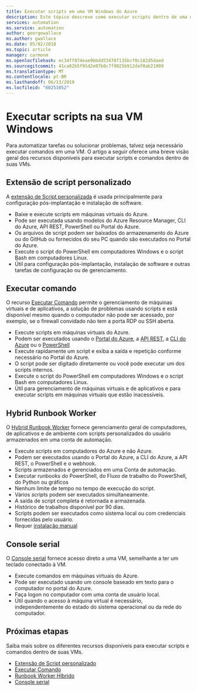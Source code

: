 ```yaml
---
title: Executar scripts em uma VM Windows do Azure
description: Este tópico descreve como executar scripts dentro de uma máquina virtual Windows
services: automation
ms.service: automation
author: georgewallace
ms.author: gwallace
ms.date: 05/02/2018
ms.topic: article
manager: carmonm
ms.openlocfilehash: ec34ff874eae9bbdd53470f135bcf0c182d5daed
ms.sourcegitcommit: 41ca82b5f95d2e07b0c7f9025b912daf0ab21909
ms.translationtype: MT
ms.contentlocale: pt-BR
ms.lasthandoff: 06/13/2019
ms.locfileid: "60251052"
---
```

# <a name="run-scripts-in-your-windows-vm"></a>Executar scripts na sua VM Windows

Para automatizar tarefas ou solucionar problemas, talvez seja necessário executar comandos em uma VM. O artigo a seguir oferece uma breve visão geral dos recursos disponíveis para executar scripts e comandos dentro de suas VMs.

## <a name="custom-script-extension"></a>Extensão de script personalizado

A [extensão de Script personalizada](../extensions/custom-script-windows.md) é usada principalmente para configuração pós-implantação e instalação de software.

* Baixe e execute scripts em máquinas virtuais do Azure.
* Pode ser executada usando modelos do Azure Resource Manager, CLI do Azure, API REST, PowerShell ou Portal do Azure.
* Os arquivos de script podem ser baixados do armazenamento do Azure ou do GitHub ou fornecidos do seu PC quando são executados no Portal do Azure.
* Execute o script do PowerShell em computadores Windows e o script Bash em computadores Linux.
* Útil para configuração pós-implantação, instalação de software e outras tarefas de configuração ou de gerenciamento.

## <a name="run-command"></a>Executar comando

O recurso [Executar Comando](run-command.md) permite o gerenciamento de máquinas virtuais e de aplicativos, a solução de problemas usando scripts e está disponível mesmo quando o computador não pode ser acessado, por exemplo, se o firewall convidado não tem a porta RDP ou SSH aberta.

* Execute scripts em máquinas virtuais do Azure.
* Podem ser executados usando o [Portal do Azure](run-command.md), a [API REST](/rest/api/compute/virtual%20machines%20run%20commands/runcommand), a [CLI do Azure](/cli/azure/vm/run-command?view=azure-cli-latest#az-vm-run-command-invoke) ou o [PowerShell](https://docs.microsoft.com/powershell/module/az.compute/invoke-azvmruncommand)
* Execute rapidamente um script e exiba a saída e repetição conforme necessário no Portal do Azure.
* O script pode ser digitado diretamente ou você pode executar um dos scripts internos.
* Execute o script do PowerShell em computadores Windows e o script Bash em computadores Linux.
* Útil para gerenciamento de máquinas virtuais e de aplicativos e para executar scripts em máquinas virtuais que estão inacessíveis.

## <a name="hybrid-runbook-worker"></a>Hybrid Runbook Worker

O [Hybrid Runbook Worker](../../automation/automation-hybrid-runbook-worker.md) fornece gerenciamento geral de computadores, de aplicativos e de ambiente com scripts personalizados do usuário armazenados em uma conta de automação.

* Execute scripts em computadores do Azure e não Azure.
* Podem ser executados usando o Portal do Azure, a CLI do Azure, a API REST, o PowerShell e o webhook.
* Scripts armazenados e gerenciados em uma Conta de automação.
* Executar runbooks do PowerShell, do Fluxo de trabalho do PowerShell, do Python ou gráficos
* Nenhum limite de tempo no tempo de execução do script.
* Vários scripts podem ser executados simultaneamente.
* A saída de script completa é retornada e armazenada.
* Histórico de trabalhos disponível por 90 dias.
* Scripts podem ser executados como sistema local ou com credenciais fornecidas pelo usuário.
* Requer [instalação manual](../../automation/automation-windows-hrw-install.md)

## <a name="serial-console"></a>Console serial

O [Console serial](serial-console.md) fornece acesso direto a uma VM, semelhante a ter um teclado conectado à VM.

* Execute comandos em máquinas virtuais do Azure.
* Pode ser executado usando um console baseado em texto para o computador no portal do Azure.
* Faça logon no computador com uma conta de usuário local.
* Útil quando o acesso à máquina virtual é necessário, independentemente do estado do sistema operacional ou da rede do computador.

## <a name="next-steps"></a>Próximas etapas

Saiba mais sobre os diferentes recursos disponíveis para executar scripts e comandos dentro de suas VMs.

* [Extensão de Script personalizado](../extensions/custom-script-windows.md)
* [Executar Comando](run-command.md)
* [Runbook Worker Híbrido](../../automation/automation-hybrid-runbook-worker.md)
* [Console serial](serial-console.md)
